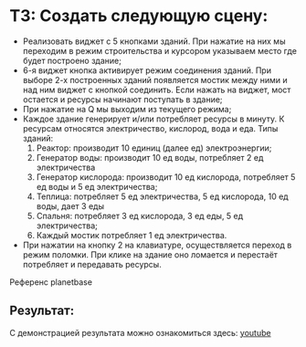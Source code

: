 # ТЗ: Создать следующую сцену:
* Реализовать виджет с 5 кнопками зданий. При нажатие на них мы переходим в режим строительства и курсором указываем место где будет построено здание;
* 6-я виджет кнопка активирует режим соединения зданий. При выборе 2-х построенных зданий появляется мостик между ними и над ним виджет с кнопкой соединить. Если нажать на виджет, мост остается и ресурсы начинают поступать в здание;
* При нажатие на Q мы выходим из текущего режима;
* Каждое здание генерирует и/или потребляет ресурсы в минуту. К ресурсам относятся электричество, кислород, вода и еда. Типы зданий:
    1) Реактор: производит 10 единиц (далее ед) электроэнергии; 
    2) Генератор воды: производит 10 ед воды, потребляет 2 ед электричества
    3) Генератор кислорода: производит 10 ед кислорода, потребляет 5 ед воды и 5 ед электричества;
    4) Теплица: потребляет 5 ед электричества, 5 ед кислорода, 10 ед воды, дает 3 еды
    5) Спальня: потребляет 3 ед кислорода, 3 ед еды, 5 ед электричества;
    6) Каждый мостик потребляет 1 ед электричества.
* При нажатии на кнопку 2 на клавиатуре, осуществляется переход в режим поломки. При клике на здание оно ломается и перестаёт потребляет и передавать ресурсы.

Референс planetbase

## Результат:
С демонстрацией результата можно ознакомиться здесь: [youtube](https://youtu.be/dEGMePwH31g?si=tjv1UgkUDPqwdr6C)
